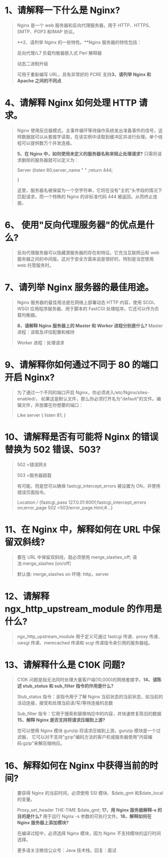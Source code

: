 # 1、请解释一下什么是 Nginx? 

> Nginx 是一个 web 服务器和反向代理服务器，用于 HTTP、HTTPS、SMTP、POP3 和IMAP 协议。
>
> **2、请列举 Nginx 的一些特性。**Nginx 服务器的特性包括：
>
> 反向代理/L7 负载均衡器嵌入式 Perl 解释器
>
> 动态二进制升级
>
> 可用于重新编写 URL，具有非常好的 PCRE 支持**3、请列举 Nginx 和 Apache 之间的不同点**

# 4、请解释 Nginx 如何处理 HTTP 请求。 

> Nginx 使用反应器模式。主事件循环等待操作系统发出准备事件的信号，这样数据就可以从套接字读取，在该实例中读取到缓冲区并进行处理。单个线程可以提供数万个并发连接。
>
> **5、在 Nginx 中，如何使用未定义的服务器名称来阻止处理请求?** 只需将请求删除的服务器就可以定义为：
>
> Server {listen 80;server\_name " " ;return 444;
>
> }
>
> 这里，服务器名被保留为一个空字符串，它将在没有"主机"头字段的情况下匹配请求，而一个特殊的 Nginx 的非标准代码 444 被返回，从而终止连接。

# 6、 使用"反向代理服务器"的优点是什么? 

> 反向代理服务器可以隐藏源服务器的存在和特征。它充当互联网云和 web 服务器之间的中间层。这对于安全方面来说是很好的，特别是当您使用 web 托管服务时。

# 7、请列举 Nginx 服务器的最佳用途。 

> Nginx 服务器的最佳用法是在网络上部署动态 HTTP 内容，使用 SCGI、WSGI 应用程序服务器、用于脚本的 FastCGI 处理程序。它还可以作为负载均衡器。
>
> **8、请解释 Nginx 服务器上的 Master 和 Worker 进程分别是什么?** Master 进程：读取及评估配置和维持
>
> Worker 进程：处理请求

# 9、请解释你如何通过不同于 80 的端口开启 Nginx? 

> 为了通过一个不同的端口开启 Nginx，你必须进入/etc/Nginx/sites-enabled/， 如果这是默认文件，那么你必须打开名为"default"的文件。编辑文件，并放置在你想要的端口：
>
> Like server { listen 81; }

# 10、请解释是否有可能将 Nginx 的错误替换为 502 错误、503? 

> 502 =错误网关
>
> 503 =服务器超载
>
> 有可能，但是您可以确保 fastcgi\_intercept\_errors 被设置为 ON，并使用错误页面指令。
>
> Location / {fastcgi\_pass 127.0.01:9001;fastcgi\_intercept\_errors on;error\_page 502 =503/error\_page.html;\#...}

# 11、在 Nginx 中，解释如何在 URL 中保留双斜线? 

> 要在 URL 中保留双斜线，就必须使用 merge\_slashes\_off; 语法:merge\_slashes \[on/off\]
>
> 默认值: merge\_slashes on 环境: http，server

# 12、请解释 ngx\_http\_upstream\_module 的作用是什么? 

> ngx\_http\_upstream\_module 用于定义可通过 fastcgi 传递、proxy 传递、uwsgi 传递、memcached 传递和 scgi 传递指令来引用的服务器组。

# 13、请解释什么是 C10K 问题? 

> C10K 问题是指无法同时处理大量客户端(10,000)的网络套接字。**14、请陈述 stub\_status 和 sub\_filter 指令的作用是什么?**
>
> Stub\_status 指令：该指令用于了解 Nginx 当前状态的当前状态，如当前的活动连接，接受和处理当前读/写/等待连接的总数
>
> Sub\_filter 指令：它用于搜索和替换响应中的内容，并快速修复陈旧的数据 **15、解释 Nginx 是否支持将请求压缩到上游?**
>
> 您可以使用 Nginx 模块 gunzip 将请求压缩到上游。gunzip 模块是一个过滤器， 它可以对不支持"gzip"编码方法的客户机或服务器使用"内容编码:gzip"来解压缩响应。

# 16、解释如何在 Nginx 中获得当前的时间? 

> 要获得 Nginx 的当前时间，必须使用 SSI 模块、\$date\_gmt 和\$date\_local 的变量。
>
> Proxy\_set\_header THE-TIME \$date\_gmt; **17、用 Nginx 服务器解释-s 的目的是什么?** 用于运行 Nginx -s 参数的可执行文件。**18、解释如何在 Nginx 服务器上添加模块?**
>
> 在编译过程中，必须选择 Nginx 模块，因为 Nginx 不支持模块的运行时间选择。
>
> 更多请关注微信公众号：Java 技术栈，回复：面试
